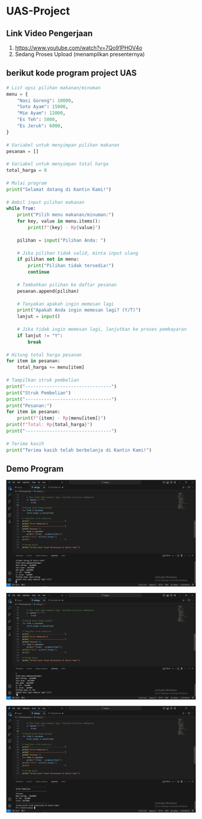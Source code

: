 # UAS-Project

## Link Video Pengerjaan
1. https://www.youtube.com/watch?v=7Qo91PHOV4o
2. Sedang Proses Upload (menampilkan presenternya)

## berikut kode program project UAS


```python
# List opsi pilihan makanan/minuman
menu = {
    "Nasi Goreng": 10000,
    "Soto Ayam": 15000,
    "Mie Ayam": 12000,
    "Es Teh": 5000,
    "Es Jeruk": 6000,
}

# Variabel untuk menyimpan pilihan makanan
pesanan = []

# Variabel untuk menyimpan total harga
total_harga = 0

# Mulai program
print("Selamat datang di Kantin Kami!")

# Ambil input pilihan makanan
while True:
    print("Pilih menu makanan/minuman:")
    for key, value in menu.items():
        print(f"{key} - Rp{value}")

    pilihan = input("Pilihan Anda: ")

    # Jika pilihan tidak valid, minta input ulang
    if pilihan not in menu:
        print("Pilihan tidak tersedia!")
        continue

    # Tambahkan pilihan ke daftar pesanan
    pesanan.append(pilihan)

    # Tanyakan apakah ingin memesan lagi
    print("Apakah Anda ingin memesan lagi? (Y/T)")
    lanjut = input()

    # Jika tidak ingin memesan lagi, lanjutkan ke proses pembayaran
    if lanjut != "Y":
        break

# Hitung total harga pesanan
for item in pesanan:
    total_harga += menu[item]

# Tampilkan struk pembelian
print("--------------------------------")
print("Struk Pembelian")
print("--------------------------------")
print("Pesanan:")
for item in pesanan:
    print(f"{item} - Rp{menu[item]}")
print(f"Total: Rp{total_harga}")
print("--------------------------------")

# Terima kasih
print("Terima kasih telah berbelanja di Kantin Kami!")
```

## Demo Program
![](Demo/1.png)

![](Demo/2.png)

![](Demo/3.png)